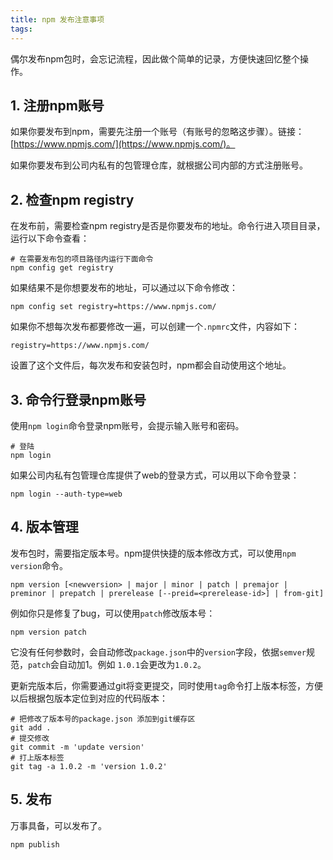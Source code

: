 ```yaml
---
title: npm 发布注意事项
tags:
---
```


偶尔发布npm包时，会忘记流程，因此做个简单的记录，方便快速回忆整个操作。

## 1. 注册npm账号

如果你要发布到npm，需要先注册一个账号（有账号的忽略这步骤）。链接：[https://www.npmjs.com/](https://www.npmjs.com/)。

如果你要发布到公司内私有的包管理仓库，就根据公司内部的方式注册账号。

## 2. 检查npm registry

在发布前，需要检查npm registry是否是你要发布的地址。命令行进入项目目录，运行以下命令查看：

```shell
# 在需要发布包的项目路径内运行下面命令
npm config get registry
```

如果结果不是你想要发布的地址，可以通过以下命令修改：

```shell
npm config set registry=https://www.npmjs.com/
```

如果你不想每次发布都要修改一遍，可以创建一个`.npmrc`文件，内容如下：

```text
registry=https://www.npmjs.com/
```

设置了这个文件后，每次发布和安装包时，npm都会自动使用这个地址。

## 3. 命令行登录npm账号

使用`npm login`命令登录npm账号，会提示输入账号和密码。


```shell
# 登陆
npm login
```

如果公司内私有包管理仓库提供了web的登录方式，可以用以下命令登录：

```shell
npm login --auth-type=web
```

## 4. 版本管理

发布包时，需要指定版本号。npm提供快捷的版本修改方式，可以使用`npm version`命令。

```shell
npm version [<newversion> | major | minor | patch | premajor | preminor | prepatch | prerelease [--preid=<prerelease-id>] | from-git]
```

例如你只是修复了bug，可以使用`patch`修改版本号：

```shell
npm version patch
```

它没有任何参数时，会自动修改`package.json`中的`version`字段，依据`semver`规范，`patch`会自动加1。例如 `1.0.1`会更改为`1.0.2`。

更新完版本后，你需要通过git将变更提交，同时使用`tag`命令打上版本标签，方便以后根据包版本定位到对应的代码版本：

```shell
# 把修改了版本号的package.json 添加到git缓存区
git add .
# 提交修改
git commit -m 'update version'
# 打上版本标签
git tag -a 1.0.2 -m 'version 1.0.2'
```

## 5. 发布

万事具备，可以发布了。

```shell
npm publish
```